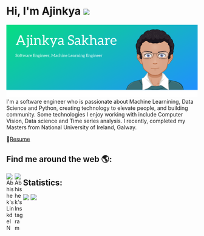 
# Hi, I'm Ajinkya  <img src="https://media.giphy.com/media/hvRJCLFzcasrR4ia7z/giphy.gif" width="25px">

<img src="Ajinkya Sakhare.png" alt="banner that says Monica Powell - software engineer, content creator and community organizer alongside a cartoon illustration of Monica">
I'm a software engineer who is passionate about Machine Learnining, Data Science and Python,  creating technology to elevate people, and building community. Some technologies I enjoy working with include Computer Vision, Data science and Time series analysis. I recently, completed my Masters from National University of Ireland, Galway.  

📝[Resume](https://github.com/ajinkyasakhare19/ajinkyasakhare19/blob/main/Ajinkya_Sakhare_Data_Science.pdf)

## Find me around the web 🌎: 

<a href="https://www.linkedin.com/in/ajinkya-sakhare/">
  <img align="left" alt="Abhishek's LinkdeIN" width="22px" src="https://cdn.jsdelivr.net/npm/simple-icons@v3/icons/linkedin.svg" />
</a>

<a href="https://www.instagram.com/ajinkyasakhare_/">
  <img align="left" alt="Abhishek's Instagram" width="22px" src="https://cdn.jsdelivr.net/npm/simple-icons@v3/icons/instagram.svg" />
</a>

## Statistics: 

<img src="https://github-readme-stats.vercel.app/api?username=ajinkyasakhare19&show_icons=true" width='50%'/>
<img src="https://github-readme-stats.vercel.app/api/top-langs/?username=ajinkyasakhare19&layout=compact" width='50%'/>
